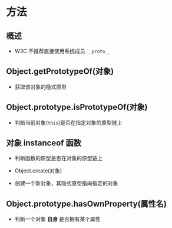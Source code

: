# 方法

## 概述

+ W3C 不推荐直接使用系统成员 `__proto__`

## Object.getPrototypeOf(对象)

+ 获取该对象的隐式原型

## Object.prototype.isPrototypeOf(对象)

+ 判断当前对象(`this`)是否在指定对象的原型链上

## 对象 instanceof 函数

+ 判断函数的原型是否在对象的原型链上

+ Object.create(对象)

+ 创建一个新对象，其隐式原型指向指定的对象

## Object.prototype.hasOwnProperty(属性名)

+ 判断一个对象 **自身** 是否拥有某个属性
